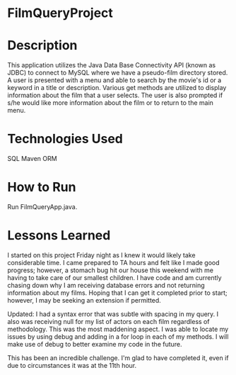 # FilmQueryProject

# Description

This application utilizes the Java Data Base Connectivity API (known as JDBC) to connect to MySQL where we have a pseudo-film directory stored. 
A user is presented with a menu and able to search by the movie's id or a keyword in a title or description.  Various get methods are utilized to display information about the film that a user selects.  The user is also prompted if s/he would like more information about the film or to return to the main menu.

# Technologies Used

SQL
Maven
ORM

# How to Run

Run FilmQueryApp.java.

# Lessons Learned

I started on this project Friday night as I knew it would likely take considerable time.  I came prepared to TA hours and felt like I made good progress; however, a stomach bug hit our house this weekend with me having to take care of our smallest children.  I have code and am currently chasing down why I am receiving database errors and not returning information about my films.  Hoping that I can get it completed prior to start; however, I may be seeking an extension if permitted.

Updated:  I had a syntax error that was subtle with spacing in my query.  I also was receiving null for my list of actors on each film regardless of methodology.  This was the most maddening aspect. I was able to locate my issues by using debug and adding in a for loop in each of my methods. I will make use of debug to better examine my code in the future.  

This has been an incredible challenge.  I'm glad to have completed it, even if due to circumstances it was at the 11th hour.
